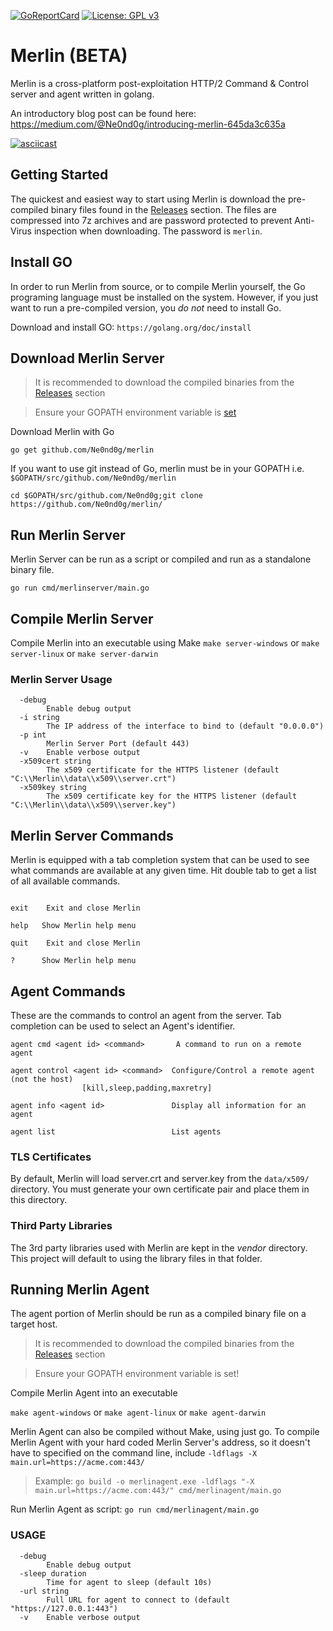 [![GoReportCard](https://goreportcard.com/badge/github.com/ne0nd0g/merlin)](https://goreportcard.com/badge/github.com/ne0nd0g/merlin)
[![License: GPL v3](https://img.shields.io/badge/License-GPL%20v3-blue.svg)](https://www.gnu.org/licenses/gpl-3.0)

# Merlin (BETA)
Merlin is a cross-platform post-exploitation HTTP/2 Command & Control 
server and agent written in golang.

An introductory blog post can be found here:
https://medium.com/@Ne0nd0g/introducing-merlin-645da3c635a


[![asciicast](https://asciinema.org/a/ryljo8qNjHz1JFcFDK7wP6e9I.png)](https://asciinema.org/a/ryljo8qNjHz1JFcFDK7wP6e9I)

## Getting Started
The quickest and easiest way to start using Merlin is download the
pre-compiled binary files found in the
[Releases](https://github.com/Ne0nd0g/merlin/releases) section. The
files are compressed into 7z archives and are password protected to
prevent Anti-Virus inspection when downloading. The password is
`merlin`.

## Install GO
In order to run Merlin from source, or to compile Merlin yourself, the
Go programing language must be installed on the system. However, if you
 just want to run a pre-compiled version, you _do not_ need to install
 Go.

Download and install GO: `https://golang.org/doc/install`

## Download Merlin Server
> It is recommended to download the compiled binaries from the
[Releases](https://github.com/Ne0nd0g/merlin/releases) section

>Ensure your GOPATH environment variable is
[set](https://github.com/golang/go/wiki/SettingGOPATH)

Download Merlin with Go

`go get github.com/Ne0nd0g/merlin`

If you want to use git instead of Go, merlin must be in your GOPATH i.e.
`$GOPATH/src/github.com/Ne0nd0g/merlin`

`cd $GOPATH/src/github.com/Ne0nd0g;git clone https://github.com/Ne0nd0g/merlin/`

## Run Merlin Server
Merlin Server can be run as a script or compiled and run as a standalone
 binary file.

`go run cmd/merlinserver/main.go`

## Compile Merlin Server
Compile Merlin into an executable using Make
`make server-windows` or `make server-linux` or `make server-darwin`

### Merlin Server Usage
```
  -debug
        Enable debug output
  -i string
        The IP address of the interface to bind to (default "0.0.0.0")
  -p int
        Merlin Server Port (default 443)
  -v    Enable verbose output
  -x509cert string
        The x509 certificate for the HTTPS listener (default "C:\\Merlin\\data\\x509\\server.crt")
  -x509key string
        The x509 certificate key for the HTTPS listener (default "C:\\Merlin\\data\\x509\\server.key")
```

## Merlin Server Commands
Merlin is equipped with a tab completion system that can be used to see
what commands are available at any given time. Hit double tab to get a
list of all available commands.

```

exit    Exit and close Merlin

help   Show Merlin help menu

quit    Exit and close Merlin

?      Show Merlin help menu
```

## Agent Commands
These are the commands to control an agent from the server. Tab
completion can be used to select an Agent's identifier.

```
agent cmd <agent id> <command>       A command to run on a remote agent

agent control <agent id> <command>  Configure/Control a remote agent (not the host)
                [kill,sleep,padding,maxretry]

agent info <agent id>               Display all information for an agent

agent list                          List agents

```

### TLS Certificates
By default, Merlin will load server.crt and server.key from the
`data/x509/` directory. You must generate your own certificate pair and
place them in this directory.

### Third Party Libraries
The 3rd party libraries used with Merlin are kept in the _vendor_
directory. This project will default to using the library files in that
folder.

## Running Merlin Agent
The agent portion of Merlin should be run as a compiled binary file on
a target host.

> It is recommended to download the compiled binaries from the
[Releases](https://github.com/Ne0nd0g/merlin/releases) section

>Ensure your GOPATH environment variable is set!

Compile Merlin Agent into an executable

`make agent-windows` or `make agent-linux` or `make agent-darwin`

Merlin Agent can also be compiled without Make, using just go. To
compile Merlin Agent with your hard coded Merlin Server's address, so it
 doesn't have to specified on the command line, include `-ldflags
 -X main.url=https://acme.com:443/`

>Example: `go build -o merlinagent.exe -ldflags
"-X main.url=https://acme.com:443/" cmd/merlinagent/main.go`

Run Merlin Agent as script: `go run cmd/merlinagent/main.go`

### USAGE

```
  -debug
        Enable debug output
  -sleep duration
        Time for agent to sleep (default 10s)
  -url string
        Full URL for agent to connect to (default "https://127.0.0.1:443")
  -v    Enable verbose output
```